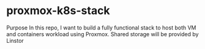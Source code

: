 # proxmox-k8s-stack
Purpose
In this repo, I want to build a fully functional stack to host both VM and containers workload using Proxmox. Shared storage will be provided by Linstor
